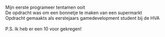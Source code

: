 Mijn eerste programeer tentamen ooit <br>
De opdracht was om een bonnetje te maken van een supermarkt <br>
Opdracht gemaakts als eerstejaars gamedevelopment student bij de HVA 
<br> <br>
P.S. Ik heb er een 10 voor gekregen! 
